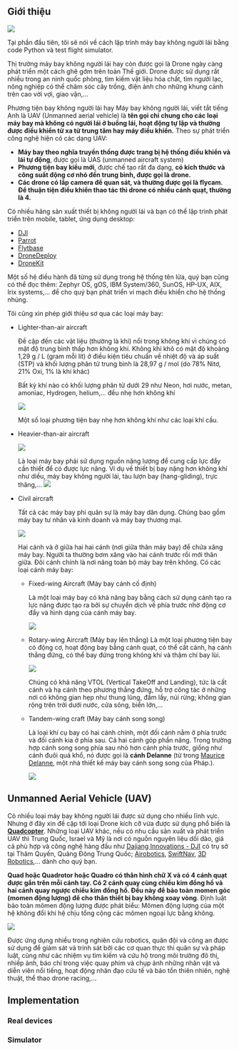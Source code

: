 ## Giới thiệu 
![](https://lh3.googleusercontent.com/odqXB6YeHJ0aBEX8RdEpAXkYL2oyOXfNSo2Tnjl5QMcx_seanjVbmouyG9j3RlZC2qjL33WXsS8cJN9mViD8gTa5iAZvK18CDm_74kZL5yIkz0jkAAFHXrYxViowu9bN6yNxols7JH4l9keHlIObDClRNogtvPhfXLUUWaqcVBdl3TU7kvIwRCRyEJYMbTBgtub1VC3wnRY1j9UTqdO1CVLB1gJBy1ToxCeJgRFwDIaIEeSaMbU2Wlo-F3FRPsFVEX7uXwNsd4c2AVonUNozBDI5qPlJVC6eDillZEt4xfW1Y0FsmOI-5psFxYj4Jp9TSmY8sxb43D-hKjB_DMfsHRbNyBup6sDtETS3HuCV0ccaHcViUYkZEiSaliCouE0QNkL0bQndwEFpJZTzFKpXWYEMVKOy9mBUKUAUAYeMN3sp-o7WYWiQoSFSR-UxmGn-c0R6qi65UTi8RC7Qouq3yU9Gc-uAoXC4RJKW4PNB1_walggPmcULWwBhzFuNq93LQZywcck7EJCKVxN7KL6W8dR_Bud-TG0YDeQtcN3j6dHp-OaEfbiwCibO3u7DI6BPaz3kTBiXl6woc4dPJVhc2jAbOSguQiTbi2G9S2rz9xMgGjjwvtqe2BHzTnY4tUlvq7hSpLBc9e9Nf_kUpok-V8QmSLebNs3Eab5J3H4BvMyLxmTWry28cO77LdkpxAi1BWe9vE-XfDAVZK6ZUw=w479-h269-no)

Tại phần đầu tiên, tôi sẽ nói về cách lập trình máy bay không người lái bằng code Python và test flight simulator. 

Thị trường máy bay không người lái hay còn được gọi là Drone ngày càng phát triển một cách ghê gớm trên toàn Thế giới. Drone được sử dụng rất nhiều trong an ninh quốc phòng, tìm kiếm vật liệu hóa chất, tìm người lạc, nông nghiệp có thể chăm sóc cây trồng, điện ảnh cho những khung cảnh trên cao vời vợi, giao vận,...

Phương tiện bay không người lái hay Máy bay không người lái, viết tắt tiếng Anh là UAV (Unmanned aerial vehicle) là **tên gọi chỉ chung cho các loại máy bay mà không có người lái ở buồng lái, hoạt động tự lập và thường được điều khiển từ xa từ trung tâm hay máy điều khiển.** Theo sự phát triển công nghệ hiện có các dạng UAV:

+ **Máy bay theo nghĩa truyền thống được trang bị hệ thống điều khiển và lái tự động**, được gọi là UAS (unmanned aircraft system) 
+ **Phương tiện bay kiểu mới**, được chế tạo rất đa dạng, **có kích thước và công suất động cơ nhỏ đến trung bình, được gọi là drone.**
+ **Các drone có lắp camera để quan sát, và thường được gọi là flycam. Để thuận tiện điều khiển thao tác thì drone có nhiều cánh quạt, thường là 4.**

Có nhiều hãng sản xuất thiết bị không người lái và bạn có thể lập trình phát triển trên mobile, tablet, ứng dụng desktop:
+ [DJI](http://developer.dji.com/)
+ [Parrot](https://developer.parrot.com/index.html)
+ [Flytbase](https://flytbase.com/flytos/)
+ [DroneDeploy](https://www.dronedeploy.com/)
+ [DroneKit](http://dronekit.io/)

Một số hệ điều hành đã từng sử dụng trong hệ thống tên lửa, quý bạn cũng có thể đọc thêm: Zephyr OS, gOS, IBM System/360, SunOS, HP-UX, AIX, Irix systems,... để cho quý bạn phát triển vi mạch điều khiển cho hệ thống nhúng. 

Tôi cũng xin phép giới thiệu sơ qua các loại máy bay:
+ Lighter-than-air aircraft
  
  Đề cập đến các vật liệu (thường là khí) nổi trong không khí vì chúng có mật độ trung bình thấp hơn không khí. Không khí khô có mật độ khoảng 1,29 g / L (gram mỗi lít) ở điều kiện tiêu chuẩn về nhiệt độ và áp suất (STP) và khối lượng phân tử trung bình là 28,97 g / mol (do 78% Nitơ, 21% Oxi, 1% là khí khác)
  
  Bất kỳ khí nào có khối lượng phân tử dưới 29 như Neon, hơi nước, metan, amoniac, Hydrogen, helium,... đều nhẹ hơn không khí

  ![](https://cdn.britannica.com/s:700x450/30/91830-004-5560E6CB.jpg)
 
  Một số loại phương tiện bay nhẹ hơn không khí như các loại khí cầu.
  
+ Heavier-than-air aircraft

  ![](https://cdn.britannica.com/s:700x450/11/129811-004-9D34C115.jpg)
  
  Là loại máy bay phải sử dụng nguồn năng lượng để cung cấp lực đẩy cần thiết để có được lực nâng. Ví dụ về thiết bị bay nặng hơn không khí như diều, máy bay không người lái, tàu lượn bay (hang-gliding), trực thăng,...
  ![](https://cdn.britannica.com/s:700x450/63/100263-004-8F5C54B4.jpg)
+ Civil aircraft
  
  Tất cả các máy bay phi quân sự là máy bay dân dụng. Chúng bao gồm máy bay tư nhân và kinh doanh và máy bay thương mại.
  
  ![](https://cdn.britannica.com/s:700x450/44/93544-004-A211D18D.jpg)
  
  Hai cánh và ở giữa hai hai cánh (nơi giữa thân máy bay) để chứa xăng máy bay. Người ta thường bơm xăng vào hai cánh trước rồi mới thân giữa.
  Đôi cánh chính là nơi nâng toàn bộ máy bay trên không. Có các loại cánh máy bay:
  + Fixed-wing Aircraft (Máy bay cánh cố định)
    
    Là một loại máy bay có khả năng bay bằng cách sử dụng cánh tạo ra lực nâng được tạo ra bởi sự chuyển dịch về phía trước nhờ động cơ đẩy và hình dạng của cánh máy bay.

    ![](http://images.policemag.com/articles/M-Beechcraft-2014-Baron-ISR-A2A-sz.jpg)
    
  + Rotary-wing Aircraft (Máy bay lên thẳng)
    Là một loại phương tiện bay có động cơ, hoạt động bay bằng cánh quạt, có thể cất cánh, hạ cánh thẳng đứng, có thể bay đứng trong không khí và thậm chí bay lùi.
    
    ![](http://farm4.static.flickr.com/3254/2347122394_e84c04b09e.jpg)
    
    Chúng có khả năng VTOL (Vertical TakeOff and Landing), tức là cất cánh và hạ cánh theo phương thẳng đứng, hỗ trợ công tác ở những nơi có không gian hẹp như thung lũng, đầm lầy, núi rừng; không gian rộng trên trời dưới nước, cửa sông, biển lớn,...  
    
  + Tandem-wing craft (Máy bay cánh song song)
    
    Là loại khí cụ bay có hai cánh chính, một đối cánh nằm ở phía trước và đối cánh kia ở phía sau. Cả hai cánh góp phần nâng. Trong trường hợp cánh song song phía sau nhỏ hơn cánh phía trước, giống như cánh đuôi quá khổ, nó được gọi là **cánh Delanne** (từ trong [Maurice Delanne](https://fr.wikipedia.org/wiki/Maurice_Delanne), một nhà thiết kế máy bay cánh song song của Pháp.).
    
    ![](https://upload.wikimedia.org/wikipedia/commons/thumb/5/5d/HB-YBK_mignet_HM-380.jpg/200px-HB-YBK_mignet_HM-380.jpg)

## Unmanned Aerial Vehicle (UAV)

Có nhiều loại máy bay không người lái được sử dụng cho nhiều lĩnh vực. Nhưng ở đây xin đề cập tới loại Drone kích cỡ vừa được sử dụng phổ biến là **[Quadcopter](https://en.wikipedia.org/wiki/Quadcopter)**. Những loại UAV khác, nếu có nhu cầu sản xuất và phát triển UAV thì Trung Quốc, Israel và Mỹ là nơi có nguồn nguyên liệu dồi dào, giá cả phù hợp và công nghệ hàng đầu như [Dajiang Innovations - DJI](https://www.dji.com/) có trụ sở tại Thâm Quyến, Quảng Đông Trung Quốc; [Airobotics](https://www.airoboticsdrones.com/), [SwiftNav](https://www.swiftnav.com/), [3D Robotics](https://3dr.com/),... dành cho quý bạn.

**Quad hoặc Quadrotor hoặc Quadro có thân hình chữ X và có 4 cánh quạt được gắn trên mỗi cánh tay. Có 2 cánh quay cùng chiều kim đồng hồ và hai cánh quay ngược chiều kim đồng hồ. Đều này để bảo toàn momen góc (momen động lượng) để cho thân thiết bị bay không xoay vòng**. Định luật bảo toàn mômen động lượng được phát biểu: Mômen động lượng của một hệ không đổi khi hệ chịu tổng cộng các mômen ngoại lực bằng không.

   ![](https://lh3.googleusercontent.com/tbKAh6LxJOtAbOxZLkeMTGgFSpuF3vpWIchXiyq01tBR8-K6RWQTU9sbjU0VBAZuUI9A8jNwL7ebgZ509Kf5X5LdeGceGu27w6eQFvbK8ndyLb_hJUYobYQe94COFFgU9epptwgbtdRzZNbFx0RW-TzANvuF1p_4odWvqPnV7fNZNd7bqtwwCx7eHmQ80SXtoQczsTfvx6QNE64_hA41Qaq0oi-CGqovGNThmmJ7MwuMSIeVIDOb4hJ-4iplgCI7oyaF3xmxJiZWY_EF59jJdWo0lLAOVJP4lU5jj5G66RoIl_o2dK-5OWtd1H8DdM4s0GeW5j2MqRHKR4YP-tfpsdSanwjUDqgNdL1EF0RMAVuhrdgs1qzzA5NJYLIAIn2DctC08EdKxxhozfwK6x-MVaKiz6SolHsIsT1FxZFxPBG55hnVDSYVM75rlwExQ10Y1xBv4Zh2uFWoLmivcGT6D4IKYxSrU3qyoShbJKTUvEUjLUvrRqWQTHG296jXPuFB_irpTE5bkrsNzEWe67OvRjyEviOTB9GRqs_ZWosFFdWI0NBueYBfSlPDxVxlxfbWQY9YTNeZH5K6NtHsaV4UFdYF-eFslviUjpQCay-GfyNoAcjJit0rD3B4Q6P9DRuzOCHYm0B4fo2khTptML-9JjBeWAQFP208e4claYABL0yjGYV_eNHd4AttE538FmpQGsUVSuSU5_G9fgJnsw=s277-no)

Được ứng dụng nhiều trong nghiên cứu robotics, quân đội và công an được sử dụng để giám sát và trinh sát bởi các cơ quan thực thi quân sự và pháp luật, cũng như các nhiệm vụ tìm kiếm và cứu hộ trong môi trường đô thị, nhiếp ảnh, báo chí trong việc quay phim và chụp ảnh những nhân vật và diễn viên nổi tiếng, hoạt động nhân đạo cứu tế và bảo tồn thiên nhiên, nghệ thuật, thể thao drone racing,...
## Implementation
### Real devices
### Simulator

